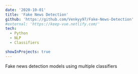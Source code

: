 ```yaml
---
date: '2020-10-01'
title: 'Fake News Detection'
github: 'https://github.com/Venkyy97/Fake-News-Detection'
#external: 'https://keep-vue.netlify.com/'
tech:
  - Python
  - NLP
  - Classifiers

showInProjects: true
---
```


Fake news detection models using multiple classifiers
